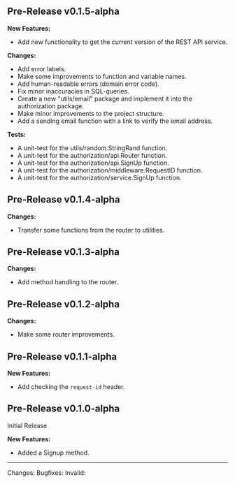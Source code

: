 ## Pre-Release v0.1.5-alpha

**New Features:**
- Add new functionality to get the current version of the REST API service.

**Changes:**
- Add error labels.
- Make some improvements to function and variable names.
- Add human-readable errors (domain error code).
- Fix minor inaccuracies in SQL-queries.
- Create a new "utils/email" package and implement it into the authorization package.
- Make minor improvements to the project structure.
- Add a sending email function with a link to verify the email address.

**Tests:**
- A unit-test for the utils/random.StringRand function.
- A unit-test for the authorization/api.Router function.
- A unit-test for the authorization/api.SignUp function.
- A unit-test for the authorization/middleware.RequestID function.
- A unit-test for the authorization/service.SignUp function.

## Pre-Release v0.1.4-alpha

**Changes:**
- Transfer some functions from the router to utilities.

## Pre-Release v0.1.3-alpha

**Changes:**
- Add method handling to the router.

## Pre-Release v0.1.2-alpha

**Changes:**
- Make some router improvements.

## Pre-Release v0.1.1-alpha

**New Features:**
- Add checking the `request-id` header.

## Pre-Release v0.1.0-alpha

Initial Release

**New Features:**
- Added a Signup method.

---
Changes:
Bugfixes:
Invalid: